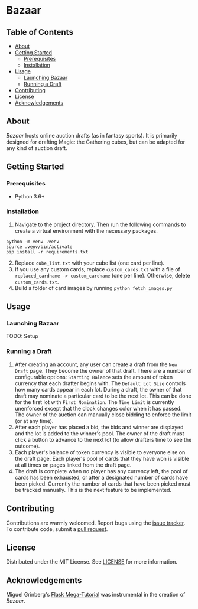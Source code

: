 <!-- omit in TOC -->
# Bazaar

<!-- omit in TOC -->
## Table of Contents
- [About](#about)
- [Getting Started](#getting-started)
  - [Prerequisites](#prerequisites)
  - [Installation](#installation)
- [Usage](#usage)
  - [Launching Bazaar](#launching-bazaar)
  - [Running a Draft](#running-a-draft)
- [Contributing](#contributing)
- [License](#license)
- [Acknowledgements](#acknowledgements)

## About
_Bazaar_ hosts online auction drafts (as in fantasy sports). It is primarily designed for drafting Magic: the Gathering cubes, but can be adapted for any kind of auction draft.

## Getting Started

### Prerequisites
- Python 3.6+
### Installation
1. Navigate to the project directory. Then run the following commands to create a virtual environment with the necessary packages.
```
python -m venv .venv
source .venv/bin/activate
pip install -r requirements.txt
```
2. Replace `cube_list.txt` with your cube list (one card per line).
3. If you use any custom cards, replace `custom_cards.txt` with a file of `replaced_cardname -> custom_cardname` (one per line). Otherwise, delete `custom_cards.txt`.
4. Build a folder of card images by running `python fetch_images.py`

## Usage
### Launching Bazaar
TODO: Setup
### Running a Draft
1. After creating an account, any user can create a draft from the `New Draft` page. They become the owner of that draft. There are a number of configurable options:  `Starting Balance` sets the amount of token currency that each drafter begins with. The `Default Lot Size` controls how many cards appear in each lot. During a draft, the owner of that draft may nominate a particular card to be the next lot. This can be done for the first lot with `First Nomination`. The `Time Limit` is currently unenforced except that the clock changes color when it has passed. The owner of the auction can manually close bidding to enforce the limit (or at any time).
2. After each player has placed a bid, the bids and winner are displayed and the lot is added to the winner's pool. The owner of the draft must click a button to advance to the next lot (to allow drafters time to see the outcome).
3. Each player's balance of token currency is visible to everyone else on the draft page. Each player's pool of cards that they have won is visible at all times on pages linked from the draft page.
4. The draft is complete when no player has any currency left, the pool of cards has been exhausted, or after a designated number of cards have been picked. Currently the number of cards that have been picked must be tracked manually. This is the next feature to be implemented. 

## Contributing
Contributions are warmly welcomed. Report bugs using the [issue tracker][issues]. To contribute code, submit a [pull request][pull_requests].

## License
Distributed under the MIT License. See [LICENSE](LICENSE) for more information.

## Acknowledgements
Miguel Grinberg's [Flask Mega-Tutorial][mega_tutorial] was instrumental in the creation of _Bazaar_.


[issues]: https://github.com/dillonplunkett/bazaar/issues
[pull_requests]: https://help.github.com/en/github/collaborating-with-issues-and-pull-requests/about-pull-requests
[mega_tutorial]: https://courses.miguelgrinberg.com/p/flask-mega-tutorial
